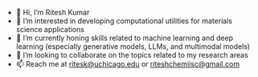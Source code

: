 - 👋 Hi, I’m Ritesh Kumar
- 👀 I’m interested in developing computational utilities for materials science applications
- 🌱 I’m currently honing skills related to machine learning and deep learning (especially generative models, LLMs, and multimodal models)
- 💞️ I’m looking to collaborate on the topics related to my research areas
- 📫 Reach me at ritesk@uchicago.edu or riteshchemiisc@gmail.com

<!---
ritesh001/ritesh001 is a ✨ special ✨ repository because its `README.md` (this file) appears on your GitHub profile.
You can click the Preview link to take a look at your changes.
--->
